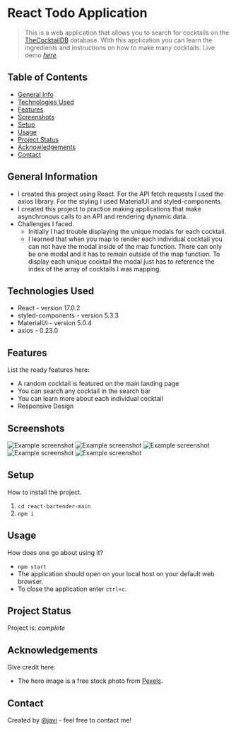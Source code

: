 # React Todo Application
> This is a web application that allows you to search for cocktails on the [TheCocktailDB](https://www.thecocktaildb.com/) database. With this application you can learn the ingredients and instructions on how to make many cocktails. 
> Live demo [_here_](https://nostalgic-northcutt-36596e.netlify.app/). <!-- If you have the project hosted somewhere, include the link here. -->

## Table of Contents
* [General Info](#general-information)
* [Technologies Used](#technologies-used)
* [Features](#features)
* [Screenshots](#screenshots)
* [Setup](#setup)
* [Usage](#usage)
* [Project Status](#project-status)
* [Acknowledgements](#acknowledgements)
* [Contact](#contact)
<!-- * [License](#license) -->


## General Information
- I created this project using React. For the API fetch requests I used the axios library. For the styling I used MaterialUI and styled-components.
- I created this project to practice making applications that make asynchronous calls to an API and rendering dynamic data.
- Challenges I faced.
  - Initially I had trouble displaying the unique modals for each cocktail.
  - I learned that when you map to render each individual cocktail you can not have the modal inside of the map function. There can only be one modal and it has to remain outside of the map function. To display each unique cocktail the modal just has to reference the index of the array of cocktails I was mapping.
<!-- You don't have to answer all the questions - just the ones relevant to your project. -->


## Technologies Used
- React - version 17.0.2
- styled-components - version 5.3.3
- MaterialUI - version 5.0.4
- axios - 0.23.0

## Features
List the ready features here:
- A random cocktail is featured on the main landing page
- You can search any cocktail in the search bar
- You can learn more about each individual cocktail
- Responsive Design


## Screenshots
![Example screenshot](./img/screenshot1.png)
![Example screenshot](./img/screenshot2.png)
![Example screenshot](./img/screenshot3.png)
![Example screenshot](./img/screenshot4.png)
![Example screenshot](./img/screenshot5.png)

<!-- If you have screenshots you'd like to share, include them here. -->


## Setup
How to install the project.
1. `cd react-bartender-main`
2. `npm i`


## Usage
How does one go about using it?
- `npm start`
- The application should open on your local host on your default web browser.
- To close the application enter `ctrl+c`.


## Project Status
Project is: _complete_ 


## Acknowledgements
Give credit here.
- The hero image is a free stock photo from  [Pexels](https://www.pexels.com/).
<!-- This project was based on [this tutorial](https://www.example.com). -->


## Contact
Created by [@javi](https://javiermelendrez.com/) - feel free to contact me!
